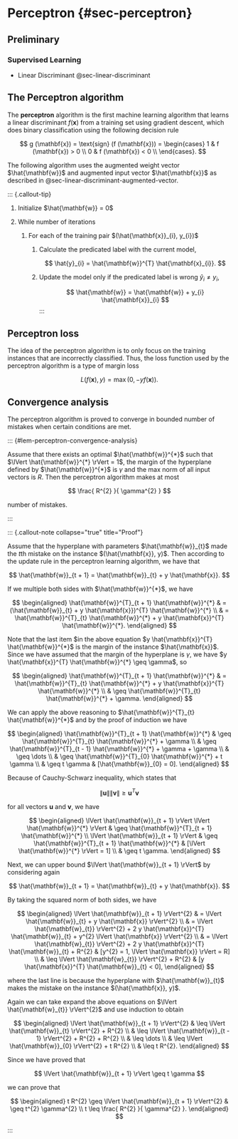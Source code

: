 # Perceptron {#sec-perceptron}

## Preliminary

### Supervised Learning

- Linear Discriminant @sec-linear-discriminant

## The Perceptron algorithm

The **perceptron** algorithm is the first machine learning algorithm that learns a linear discriminant $f (\mathbf{x})$ from a training set using gradient descent, 
which does binary classification using the following decision rule

$$
g (\mathbf{x}) = \text{sign} (f (\mathbf{x})) = \begin{cases}
1 & f (\mathbf{x}) > 0 \\
0 & f (\mathbf{x}) < 0 \\
\end{cases}.
$$

The following algorithm uses the augmented weight vector $\hat{\mathbf{w}}$ and augmented input vector $\hat{\mathbf{x}}$ as described in @sec-linear-discriminant-augmented-vector. 

::: {.callout-tip}

1. Initialize $\hat{\mathbf{w}} = 0$

1. While number of iterations

    1. For each of the training pair $(\hat{\mathbf{x}}_{i}, y_{i})$

        1. Calculate the predicated label with the current model,

            $$
            \hat{y}_{i} = \hat{\mathbf{w}}^{T} \hat{\mathbf{x}_{i}}.
            $$
        
        1. Update the model only if the predicated label is wrong $\hat{y}_{i} \neq y_{i}$,

            $$
            \hat{\mathbf{w}} = \hat{\mathbf{w}} + y_{i} \hat{\mathbf{x}}_{i}
            $$
:::

## Perceptron loss

The idea of the perceptron algorithm is to only focus on the training instances that are incorrectly classified.
Thus, the loss function used by the perceptron algorithm is a type of margin loss

$$
L(f (\mathbf{x}), y) = \max (0, - y f (\mathbf{x})).
$$


## Convergence analysis

The perceptron algorithm is proved to converge in bounded number of mistakes when certain conditions are met.

::: {#lem-perceptron-convergence-analysis}

Assume that there exists an optimal $\hat{\mathbf{w}}^{*}$ such that $\lVert \hat{\mathbf{w}}^{*} \rVert = 1$, 
the margin of the hyperplane defined by $\hat{\mathbf{w}}^{*}$ is $\gamma$ and the max norm of all input vectors is $R$. 
Then the perceptron algorithm makes at most 

$$
\frac{ R^{2} }{ \gamma^{2} }
$$

number of mistakes. 

:::

::: {.callout-note collapse="true" title="Proof"}

Assume that the hyperplane with parameters $\hat{\mathbf{w}}_{t}$ made the $t$th mistake on the instance $(\hat{\mathbf{x}}, y)$.
Then according to the update rule in the perceptron learning algorithm, 
we have that

$$
\hat{\mathbf{w}}_{t + 1} = \hat{\mathbf{w}}_{t} + y \hat{\mathbf{x}}.
$$

If we multiple both sides with $\hat{\mathbf{w}}^{*}$, we have

$$
\begin{aligned}
\hat{\mathbf{w}}^{T}_{t + 1} \hat{\mathbf{w}}^{*}
& = (\hat{\mathbf{w}}_{t} + y \hat{\mathbf{x}})^{T} \hat{\mathbf{w}}^{*} 
\\
& = \hat{\mathbf{w}}^{T}_{t} \hat{\mathbf{w}}^{*} + y \hat{\mathbf{x}}^{T} \hat{\mathbf{w}}^{*}.
\end{aligned}
$$

Note that the last item $in the above equation $y \hat{\mathbf{x}}^{T} \hat{\mathbf{w}}^{*}$ is the margin of the instance $\hat{\mathbf{x}}$.
Since we have assumed that the margin of the hyperplane is $\gamma$, 
we have $y \hat{\mathbf{x}}^{T} \hat{\mathbf{w}}^{*} \geq \gamma$, so

$$
\begin{aligned}
\hat{\mathbf{w}}^{T}_{t + 1} \hat{\mathbf{w}}^{*}
& = \hat{\mathbf{w}}^{T}_{t} \hat{\mathbf{w}}^{*} + y \hat{\mathbf{x}}^{T} \hat{\mathbf{w}}^{*}
\\
& \geq \hat{\mathbf{w}}^{T}_{t} \hat{\mathbf{w}}^{*} + \gamma.
\end{aligned}
$$

We can apply the above reasoning to $\hat{\mathbf{w}}^{T}_{t} \hat{\mathbf{w}}^{*}$ and by the proof of induction we have 

$$
\begin{aligned}
\hat{\mathbf{w}}^{T}_{t + 1} \hat{\mathbf{w}}^{*}
& \geq \hat{\mathbf{w}}^{T}_{t} \hat{\mathbf{w}}^{*} + \gamma
\\
& \geq \hat{\mathbf{w}}^{T}_{t - 1} \hat{\mathbf{w}}^{*} + \gamma + \gamma
\\
& \geq \dots
\\
& \geq \hat{\mathbf{w}}^{T}_{0} \hat{\mathbf{w}}^{*} + t \gamma
\\
& \geq t \gamma 
& [\hat{\mathbf{w}}_{0} = 0].
\end{aligned}
$$

Because of Cauchy-Schwarz inequality, which states that 

$$
\lVert \mathbf{u} \rVert \lVert \mathbf{v} \rVert \geq \mathbf{u}^{T} \mathbf{v}
$$

for all vectors $\mathbf{u}$ and $\mathbf{v}$,
we have 

$$
\begin{aligned}
\lVert \hat{\mathbf{w}}_{t + 1} \rVert \lVert \hat{\mathbf{w}}^{*} \rVert 
& \geq \hat{\mathbf{w}}^{T}_{t + 1} \hat{\mathbf{w}}^{*}
\\
\lVert \hat{\mathbf{w}}_{t + 1} \rVert 
& \geq \hat{\mathbf{w}}^{T}_{t + 1} \hat{\mathbf{w}}^{*}
& [\lVert \hat{\mathbf{w}}^{*} \rVert  = 1]
\\
& \geq t \gamma.
\end{aligned}
$$

Next, we can upper bound $\lVert \hat{\mathbf{w}}_{t + 1} \rVert$ by considering again

$$
\hat{\mathbf{w}}_{t + 1} = \hat{\mathbf{w}}_{t} + y \hat{\mathbf{x}}.
$$

By taking the squared norm of both sides, 
we have 

$$
\begin{aligned}
\lVert \hat{\mathbf{w}}_{t + 1} \rVert^{2}
& = \lVert \hat{\mathbf{w}}_{t} + y \hat{\mathbf{x}} \rVert^{2}
\\
& = \lVert \hat{\mathbf{w}_{t}} \rVert^{2} + 2 y \hat{\mathbf{x}}^{T} \hat{\mathbf{w}}_{t}  + y^{2} \lVert \hat{\mathbf{x}} \rVert^{2}
\\
& = \lVert \hat{\mathbf{w}_{t}} \rVert^{2} + 2 y \hat{\mathbf{x}}^{T} \hat{\mathbf{w}}_{t}  + R^{2}
& [y^{2} = 1, \lVert \hat{\mathbf{x}} \rVert = R]
\\
& \leq \lVert \hat{\mathbf{w}_{t}} \rVert^{2} + R^{2}
& [y \hat{\mathbf{x}}^{T} \hat{\mathbf{w}}_{t} < 0],
\end{aligned}
$$

where the last line is because the hyperplane with $\hat{\mathbf{w}}_{t}$ makes the mistake on the instance $(\hat{\mathbf{x}}, y)$.

Again we can take expand the above equations on $\lVert \hat{\mathbf{w}_{t}} \rVert^{2}$ and use induction to obtain

$$
\begin{aligned}
\lVert \hat{\mathbf{w}}_{t + 1} \rVert^{2}
& \leq \lVert \hat{\mathbf{w}}_{t} \rVert^{2} + R^{2}
\\
& \leq \lVert \hat{\mathbf{w}}_{t - 1} \rVert^{2} + R^{2} + R^{2}
\\
& \leq \dots
\\
& \leq \lVert \hat{\mathbf{w}}_{0} \rVert^{2} + t R^{2}
\\
& \leq t R^{2}.
\end{aligned}
$$

Since we have proved that 

$$
\lVert \hat{\mathbf{w}}_{t + 1} \rVert \geq t \gamma
$$

we can prove that 

$$
\begin{aligned}
t R^{2} \geq \lVert \hat{\mathbf{w}}_{t + 1} \rVert^{2} 
& \geq t^{2} \gamma^{2}
\\
t \leq \frac{ R^{2} }{ \gamma^{2} }.
\end{aligned}
$$

:::